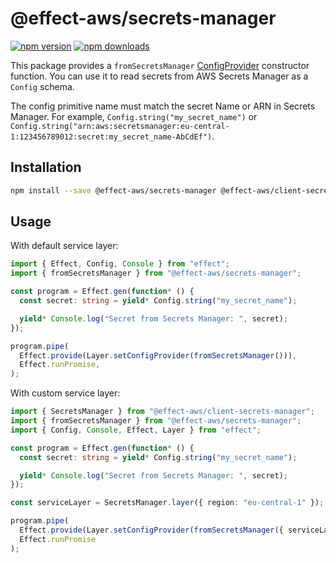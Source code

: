 # @effect-aws/secrets-manager

[![npm version](https://img.shields.io/npm/v/%40effect-aws%2Fsecrets-manager?color=brightgreen&label=npm%20package)](https://www.npmjs.com/package/@effect-aws/secrets-manager)
[![npm downloads](https://img.shields.io/npm/dm/%40effect-aws%2Fsecrets-manager)](https://www.npmjs.com/package/@effect-aws/secrets-manager)

This package provides a `fromSecretsManager` [ConfigProvider](https://effect.website/docs/guides/configuration) constructor function.
You can use it to read secrets from AWS Secrets Manager as a `Config` schema.

The config primitive name must match the secret Name or ARN in Secrets Manager.
For example, `Config.string("my_secret_name")` or `Config.string("arn:aws:secretsmanager:eu-central-1:123456789012:secret:my_secret_name-AbCdEf")`.

## Installation

```bash
npm install --save @effect-aws/secrets-manager @effect-aws/client-secrets-manager
```

## Usage

With default service layer:

```typescript
import { Effect, Config, Console } from "effect";
import { fromSecretsManager } from "@effect-aws/secrets-manager";

const program = Effect.gen(function* () {
  const secret: string = yield* Config.string("my_secret_name");

  yield* Console.log("Secret from Secrets Manager: ", secret);
});

program.pipe(
  Effect.provide(Layer.setConfigProvider(fromSecretsManager())),
  Effect.runPromise,
);
```

With custom service layer:

```typescript
import { SecretsManager } from "@effect-aws/client-secrets-manager";
import { fromSecretsManager } from "@effect-aws/secrets-manager";
import { Config, Console, Effect, Layer } from "effect";

const program = Effect.gen(function* () {
  const secret: string = yield* Config.string("my_secret_name");

  yield* Console.log("Secret from Secrets Manager: ", secret);
});

const serviceLayer = SecretsManager.layer({ region: "eu-central-1" });

program.pipe(
  Effect.provide(Layer.setConfigProvider(fromSecretsManager({ serviceLayer }))),
  Effect.runPromise
);
```
